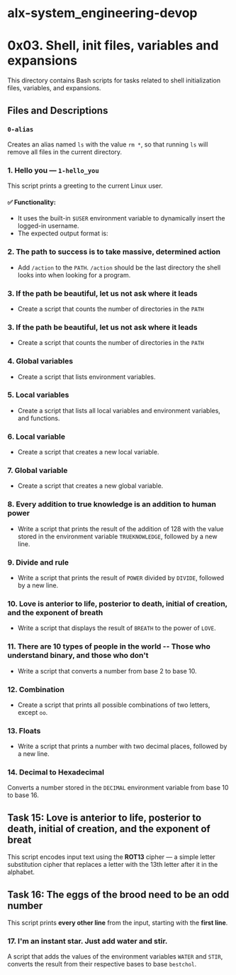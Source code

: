 # alx-system_engineering-devop
# 0x03. Shell, init files, variables and expansions

This directory contains Bash scripts for tasks related to shell initialization files, variables, and expansions.

## Files and Descriptions

### `0-alias`
Creates an alias named `ls` with the value `rm *`, so that running `ls` will remove all files in the current directory.

### 1. Hello you — `1-hello_you`

This script prints a greeting to the current Linux user.

#### ✅ Functionality:
- It uses the built-in `$USER` environment variable to dynamically insert the logged-in username.
- The expected output format is:

### 2. The path to success is to take massive, determined action
- Add `/action` to the `PATH`. `/action` should be the last directory the shell looks into when looking for a program.

### 3. If the path be beautiful, let us not ask where it leads
- Create a script that counts the number of directories in the `PATH`

### 3. If the path be beautiful, let us not ask where it leads
- Create a script that counts the number of directories in the `PATH`

### 4. Global variables
- Create a script that lists environment variables.

### 5. Local variables
- Create a script that lists all local variables and environment variables, and functions.

### 6. Local variable
- Create a script that creates a new local variable.

### 7. Global variable
- Create a script that creates a new global variable.

### 8. Every addition to true knowledge is an addition to human power
- Write a script that prints the result of the addition of 128 with the value stored in the environment variable `TRUEKNOWLEDGE`, followed by a new line.

### 9. Divide and rule
- Write a script that prints the result of `POWER` divided by `DIVIDE`, followed by a new line.

### 10. Love is anterior to life, posterior to death, initial of creation, and the exponent of breath
- Write a script that displays the result of `BREATH` to the power of `LOVE`.

### 11. There are 10 types of people in the world -- Those who understand binary, and those who don't
- Write a script that converts a number from base 2 to base 10.

### 12. Combination
- Create a script that prints all possible combinations of two letters, except `oo`.

### 13. Floats
- Write a script that prints a number with two decimal places, followed by a new line.

### 14. Decimal to Hexadecimal
Converts a number stored in the `DECIMAL` environment variable from base 10 to base 16.

## Task 15: Love is anterior to life, posterior to death, initial of creation, and the exponent of breat
This script encodes input text using the **ROT13** cipher — a simple letter substitution cipher that replaces a letter with the 13th letter after it in the alphabet.

## Task 16: The eggs of the brood need to be an odd number
This script prints **every other line** from the input, starting with the **first line**.

### 17. I'm an instant star. Just add water and stir.
A script that adds the values of the environment variables `WATER` and `STIR`, converts the result from their respective bases to base `bestchol`.

